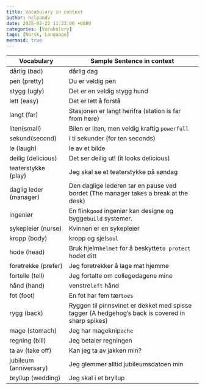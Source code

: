 ```yaml
---
title: Vocabulary in context
author: hclpandv
date: 2025-02-22 11:33:00 +0800
categories: [Vocabulory]
tags: [Norsk, Language]
mermaid: true
---
```


| Vocabulary   | Sample Sentence in context  |
|    ---       |       ---                   |
| dårlig (bad) | dårlig dag                  |
| pen (pretty) | Du er veldig pen            |
| stygg (ugly) | Det er en veldig stygg hund |
| lett (easy)  | Det er lett å forstå        |
| langt (far)  | Stasjonen er langt herifra (station is far from here) |
| liten(small) | Bilen er liten, men veldig kraftig `powerfull` |
| sekund(second) | i ti sekunder (for ten seconds) |
| le (laugh)   | le av et bilde |
| deilig (delicious)   | Det ser deilig ut! (it looks delicious) |
| teaterstykke (play)   | Jeg skal se et teaterstykke på søndag |
| daglig leder (manager) | Den daglige lederen tar en pause ved bordet (The manager takes a break at the desk) |
| ingeniør   | En flink`good` ingeniør kan designe og bygge`build` systemer. |
| sykepleier (nurse) | Kvinnen er en sykepleier |
| kropp (body) | kropp og sjel`soul` |
| hode (head) | Bruk hjelm`helmet` for å beskytte`to protect` hodet ditt|
| foretrekke (prefer) | Jeg foretrekker å lage mat hjemme|
| fortelle (tell) | Jeg fortalte om collegedagene mine | 
| hånd (hand) |  venstre`left` hånd | 
| fot (foot) |  En fot har fem tær`toes`| 
| rygg (back) |   Ryggen til pinnsvinet er dekket med spisse tagger (A hedgehog’s back is covered in sharp spikes) |
| mage (stomach) |  Jeg har mageknip`ache`| 
| regning  (bill) |  Jeg betaler regningen | 
| ta av (take off) | Kan jeg ta av jakken min? |
| jubileum (anniversary) | Jeg glemmer alltid jubileumsdatoen min |
| bryllup (wedding) | Jeg skal i et bryllup |





